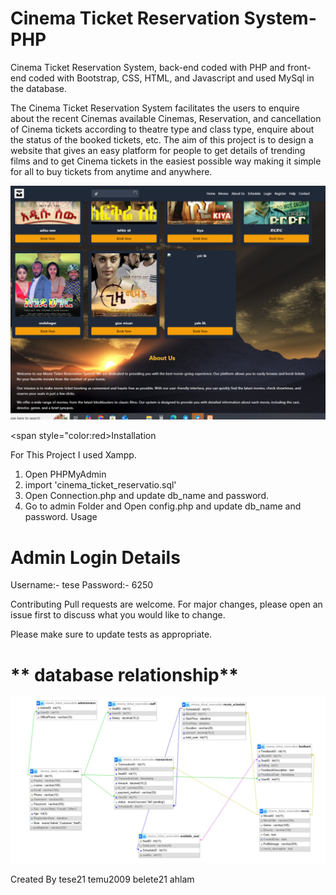 # **Cinema Ticket Reservation System-PHP**
Cinema Ticket Reservation System, back-end coded with PHP and front-end coded with Bootstrap, CSS, HTML, and Javascript and used MySql in the database.

The Cinema Ticket Reservation System facilitates the users to enquire about the recent Cinemas available Cinemas, Reservation, and cancellation of Cinema tickets according to theatre type and class type, enquire about the status of the booked tickets, etc. The aim of this project is to design a website that gives an easy platform for people to get details of trending films and to get Cinema tickets in the easiest possible way making it simple for all to buy tickets from anytime and anywhere.




![Image 2](https://github.com/tese21/tese21-cinema-ticket-reservation/blob/main/movie_ticket_system/img/ho.jpg?raw=true)



<span style="color:red>Installation</span>

For This Project I used Xampp.

1) Open PHPMyAdmin
2) import 'cinema_ticket_reservatio.sql'
3) Open Connection.php and update db_name and password.
4) Go to admin Folder and Open config.php and update db_name and password.
Usage
# **Admin Login Details**

Username:- tese
Password:- 6250

Contributing
Pull requests are welcome. For major changes, please open an issue first to discuss what you would like to change.

Please make sure to update tests as appropriate.
# **  database relationship**

![Image 1](https://github.com/tese21/tese21-cinema-ticket-reservation/blob/main/movie_ticket_system/img/db.jpg?raw=true)






























Created By
tese21 temu2009 belete21 ahlam
